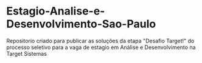 # Estagio-Analise-e-Desenvolvimento-Sao-Paulo
Repositorio criado para publicar as soluções da etapa "Desafio Target!" do processo seletivo para a vaga de estagio em Análise e Desenvolvimento na Target Sistemas
